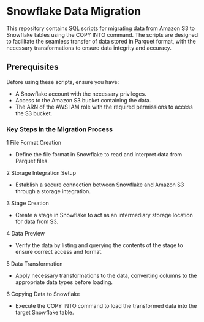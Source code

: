 #  Snowflake Data Migration

This repository contains SQL scripts for migrating data from Amazon S3 to Snowflake tables using the COPY INTO command. The scripts are designed to facilitate the seamless transfer of data stored in Parquet format, with the necessary transformations to ensure data integrity and accuracy.

## Prerequisites
Before using these scripts, ensure you have:

- A Snowflake account with the necessary privileges.
- Access to the Amazon S3 bucket containing the data.
- The ARN of the AWS IAM role with the required permissions to access the S3 bucket.

### Key Steps in the Migration Process
1 File Format Creation

- Define the file format in Snowflake to read and interpret data from Parquet files.

2 Storage Integration Setup

- Establish a secure connection between Snowflake and Amazon S3 through a storage integration.
  
3 Stage Creation

- Create a stage in Snowflake to act as an intermediary storage location for data from S3.
  
4 Data Preview

- Verify the data by listing and querying the contents of the stage to ensure correct access and format.
  
5 Data Transformation

- Apply necessary transformations to the data, converting columns to the appropriate data types before loading.

6 Copying Data to Snowflake
  
- Execute the COPY INTO command to load the transformed data into the target Snowflake table.
